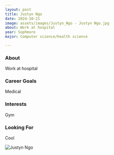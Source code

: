 ```yaml
---
layout: post
title: Justyn Ngo 
date: 2024-10-21
image: assets/images/Justyn_Ngo - Justyn Ngo.jpg
about: Work at hospital 
year: Sophmore
major: Computer science/health science 

---
```


### About

Work at hospital 

### Career Goals

Medical

### Interests

Gym

### Looking For

Cool

<div class="text-center my-5">
    <img src="https://sase-drexel.github.io/mentorship-2024/assets/images/Justyn_Ngo - Justyn Ngo.jpg" alt="Justyn Ngo" class="rounded post-img" />
</div>

